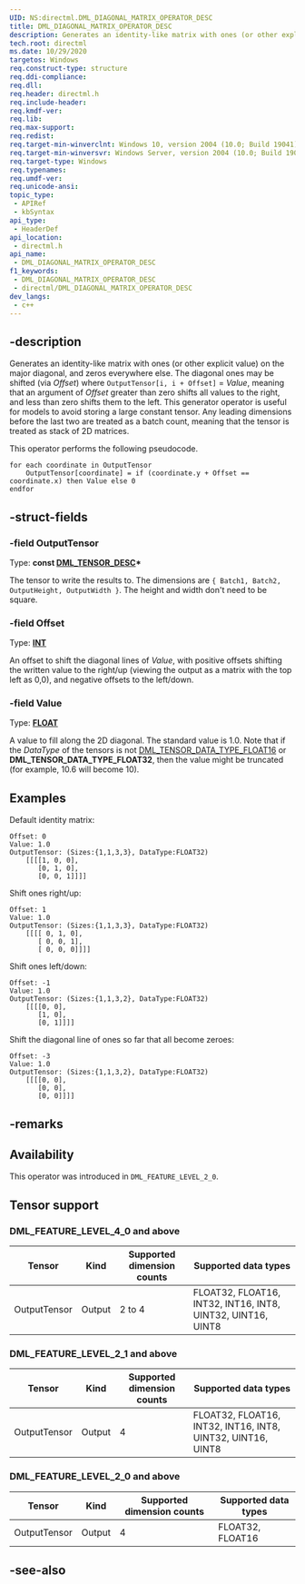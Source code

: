 ```yaml
---
UID: NS:directml.DML_DIAGONAL_MATRIX_OPERATOR_DESC
title: DML_DIAGONAL_MATRIX_OPERATOR_DESC
description: Generates an identity-like matrix with ones (or other explicit value) on the major diagonal, and zeros everywhere else.
tech.root: directml
ms.date: 10/29/2020
targetos: Windows
req.construct-type: structure
req.ddi-compliance: 
req.dll: 
req.header: directml.h
req.include-header: 
req.kmdf-ver: 
req.lib: 
req.max-support: 
req.redist: 
req.target-min-winverclnt: Windows 10, version 2004 (10.0; Build 19041)
req.target-min-winversvr: Windows Server, version 2004 (10.0; Build 19041)
req.target-type: Windows
req.typenames: 
req.umdf-ver: 
req.unicode-ansi: 
topic_type:
 - APIRef
 - kbSyntax
api_type:
 - HeaderDef
api_location:
 - directml.h
api_name:
 - DML_DIAGONAL_MATRIX_OPERATOR_DESC
f1_keywords:
 - DML_DIAGONAL_MATRIX_OPERATOR_DESC
 - directml/DML_DIAGONAL_MATRIX_OPERATOR_DESC
dev_langs:
 - c++
---
```


## -description

Generates an identity-like matrix with ones (or other explicit value) on the major diagonal, and zeros everywhere else. The diagonal ones may be shifted (via *Offset*) where `OutputTensor[i, i + Offset]` = *Value*, meaning that an argument of *Offset* greater than zero shifts all values to the right, and less than zero shifts them to the left. This generator operator is useful for models to avoid storing a large constant tensor. Any leading dimensions before the last two are treated as a batch count, meaning that the tensor is treated as stack of 2D matrices.

This operator performs the following pseudocode.

```
for each coordinate in OutputTensor
    OutputTensor[coordinate] = if (coordinate.y + Offset == coordinate.x) then Value else 0
endfor
```

## -struct-fields

### -field OutputTensor

Type: **const [DML_TENSOR_DESC](/windows/win32/api/directml/ns-directml-dml_tensor_desc)\***

The tensor to write the results to. The dimensions are `{ Batch1, Batch2, OutputHeight, OutputWidth }`. The height and width don't need to be square.

### -field Offset

Type: **[INT](/windows/desktop/winprog/windows-data-types)**

An offset to shift the diagonal lines of *Value*, with positive offsets shifting the written value to the right/up (viewing the output as a matrix with the top left as 0,0), and negative offsets to the left/down.

### -field Value

Type: **[FLOAT](/windows/desktop/winprog/windows-data-types)**

A value to fill along the 2D diagonal. The standard value is 1.0. Note that if the *DataType* of the tensors is not [DML_TENSOR_DATA_TYPE_FLOAT16](/windows/win32/api/directml/ne-directml-dml_tensor_data_type) or **DML_TENSOR_DATA_TYPE_FLOAT32**, then the value might be truncated (for example, 10.6 will become 10).

## Examples

Default identity matrix:

```
Offset: 0
Value: 1.0
OutputTensor: (Sizes:{1,1,3,3}, DataType:FLOAT32)
    [[[[1, 0, 0],
       [0, 1, 0],
       [0, 0, 1]]]]
```

Shift ones right/up:

```
Offset: 1
Value: 1.0
OutputTensor: (Sizes:{1,1,3,3}, DataType:FLOAT32)
    [[[[ 0, 1, 0],
       [ 0, 0, 1],
       [ 0, 0, 0]]]]
```

Shift ones left/down:

```
Offset: -1
Value: 1.0
OutputTensor: (Sizes:{1,1,3,2}, DataType:FLOAT32)
    [[[[0, 0],
       [1, 0],
       [0, 1]]]]
```

Shift the diagonal line of ones so far that all become zeroes:

```
Offset: -3
Value: 1.0
OutputTensor: (Sizes:{1,1,3,2}, DataType:FLOAT32)
    [[[[0, 0],
       [0, 0],
       [0, 0]]]]
```

## -remarks

## Availability
This operator was introduced in `DML_FEATURE_LEVEL_2_0`.

## Tensor support
### DML_FEATURE_LEVEL_4_0 and above
| Tensor | Kind | Supported dimension counts | Supported data types |
| ------ | ---- | -------------------------- | -------------------- |
| OutputTensor | Output | 2 to 4 | FLOAT32, FLOAT16, INT32, INT16, INT8, UINT32, UINT16, UINT8 |

### DML_FEATURE_LEVEL_2_1 and above
| Tensor | Kind | Supported dimension counts | Supported data types |
| ------ | ---- | -------------------------- | -------------------- |
| OutputTensor | Output | 4 | FLOAT32, FLOAT16, INT32, INT16, INT8, UINT32, UINT16, UINT8 |

### DML_FEATURE_LEVEL_2_0 and above
| Tensor | Kind | Supported dimension counts | Supported data types |
| ------ | ---- | -------------------------- | -------------------- |
| OutputTensor | Output | 4 | FLOAT32, FLOAT16 |

## -see-also
